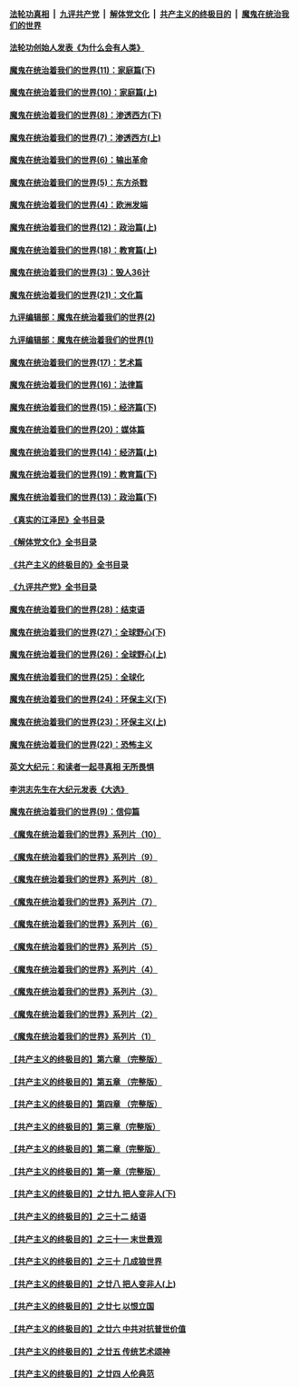 ####  [法轮功真相](../../../../basic/blob/master/README.md?t=03130411) &nbsp;|&nbsp; [九评共产党](../../../../9ping.md/blob/master/README.md?t=03130411) &nbsp;|&nbsp; [解体党文化](../../../../jtdwh.md/blob/master/README.md?t=03130411)  &nbsp;|&nbsp; [共产主义的终极目的](../../../../gczydzjmd.md/blob/master/README.md?t=03130411) &nbsp;|&nbsp; [魔鬼在统治我们的世界](../../../../mgztzwmdsj.md/blob/master/README.md?t=03130411) 

#### [法轮功创始人发表《为什么会有人类》](../pages/nsc422/n13912117.md?t=03130411) 

#### [魔鬼在统治着我们的世界(11)：家庭篇(下)](../pages/nsc422/n10440961.md?t=03130411) 

#### [魔鬼在统治着我们的世界(10)：家庭篇(上)](../pages/nsc422/n10435448.md?t=03130411) 

#### [魔鬼在统治着我们的世界(8)：渗透西方(下)](../pages/nsc422/n10429603.md?t=03130411) 

#### [魔鬼在统治着我们的世界(7)：渗透西方(上)](../pages/nsc422/n10426013.md?t=03130411) 

#### [魔鬼在统治着我们的世界(6)：输出革命](../pages/nsc422/n10421536.md?t=03130411) 

#### [魔鬼在统治着我们的世界(5)：东方杀戮](../pages/nsc422/n10417707.md?t=03130411) 

#### [魔鬼在统治着我们的世界(4)：欧洲发端](../pages/nsc422/n10414890.md?t=03130411) 

#### [魔鬼在统治着我们的世界(12)：政治篇(上)](../pages/nsc422/n10444576.md?t=03130411) 

#### [魔鬼在统治着我们的世界(18)：教育篇(上)](../pages/nsc422/n10526970.md?t=03130411) 

#### [魔鬼在统治着我们的世界(3)：毁人36计](../pages/nsc422/n10411583.md?t=03130411) 

#### [魔鬼在统治着我们的世界(21)：文化篇](../pages/nsc422/n10597706.md?t=03130411) 

#### [九评编辑部：魔鬼在统治着我们的世界(2)](../pages/nsc422/n10410036.md?t=03130411) 

#### [九评编辑部：魔鬼在统治着我们的世界(1)](../pages/nsc422/n10406825.md?t=03130411) 

#### [魔鬼在统治着我们的世界(17)：艺术篇](../pages/nsc422/n10499093.md?t=03130411) 

#### [魔鬼在统治着我们的世界(16)：法律篇](../pages/nsc422/n10485969.md?t=03130411) 

#### [魔鬼在统治着我们的世界(15)：经济篇(下)](../pages/nsc422/n10469975.md?t=03130411) 

#### [魔鬼在统治着我们的世界(20)：媒体篇](../pages/nsc422/n10586579.md?t=03130411) 

#### [魔鬼在统治着我们的世界(14)：经济篇(上)](../pages/nsc422/n10457370.md?t=03130411) 

#### [魔鬼在统治着我们的世界(19)：教育篇(下)](../pages/nsc422/n10564808.md?t=03130411) 

#### [魔鬼在统治着我们的世界(13)：政治篇(下)](../pages/nsc422/n10448270.md?t=03130411) 

#### [《真实的江泽民》全书目录](../pages/nsc422/n13721399.md?t=03130411) 

#### [《解体党文化》全书目录](../pages/nsc422/n13721157.md?t=03130411) 

#### [《共产主义的终极目的》全书目录](../pages/nsc422/n13721048.md?t=03130411) 

#### [《九评共产党》全书目录](../pages/nsc422/n13708085.md?t=03130411) 

#### [魔鬼在统治着我们的世界(28)：结束语](../pages/nsc422/n10936246.md?t=03130411) 

#### [魔鬼在统治着我们的世界(27)：全球野心(下)](../pages/nsc422/n10928319.md?t=03130411) 

#### [魔鬼在统治着我们的世界(26)：全球野心(上)](../pages/nsc422/n10900318.md?t=03130411) 

#### [魔鬼在统治着我们的世界(25)：全球化](../pages/nsc422/n10788205.md?t=03130411) 

#### [魔鬼在统治着我们的世界(24)：环保主义(下)](../pages/nsc422/n10695307.md?t=03130411) 

#### [魔鬼在统治着我们的世界(23)：环保主义(上)](../pages/nsc422/n10688613.md?t=03130411) 

#### [魔鬼在统治着我们的世界(22)：恐怖主义](../pages/nsc422/n10614727.md?t=03130411) 

#### [英文大纪元：和读者一起寻真相 无所畏惧](../pages/nsc422/n12542027.md?t=03130411) 

#### [李洪志先生在大纪元发表《大选》](../pages/nsc422/n12534746.md?t=03130411) 

#### [魔鬼在统治着我们的世界(9)：信仰篇](../pages/nsc422/n10432159.md?t=03130411) 

#### [《魔鬼在统治着我们的世界》系列片（10）](../pages/nsc422/n12292670.md?t=03130411) 

#### [《魔鬼在统治着我们的世界》系列片（9）](../pages/nsc422/n12290859.md?t=03130411) 

#### [《魔鬼在统治着我们的世界》系列片（8）](../pages/nsc422/n12287445.md?t=03130411) 

#### [《魔鬼在统治着我们的世界》系列片（7）](../pages/nsc422/n12283425.md?t=03130411) 

#### [《魔鬼在统治着我们的世界》系列片（6）](../pages/nsc422/n12282314.md?t=03130411) 

#### [《魔鬼在统治着我们的世界》系列片（5）](../pages/nsc422/n12281419.md?t=03130411) 

#### [《魔鬼在统治着我们的世界》系列片（4）](../pages/nsc422/n12274024.md?t=03130411) 

#### [《魔鬼在统治着我们的世界》系列片（3）](../pages/nsc422/n12271322.md?t=03130411) 

#### [《魔鬼在统治着我们的世界》系列片（2）](../pages/nsc422/n12269049.md?t=03130411) 

#### [《魔鬼在统治着我们的世界》系列片（1）](../pages/nsc422/n12267575.md?t=03130411) 

#### [【共产主义的终极目的】第六章 （完整版）](../pages/nsc422/n11428913.md?t=03130411) 

#### [【共产主义的终极目的】第五章 （完整版）](../pages/nsc422/n11428912.md?t=03130411) 

#### [【共产主义的终极目的】第四章 （完整版）](../pages/nsc422/n11428907.md?t=03130411) 

#### [【共产主义的终极目的】第三章（完整版）](../pages/nsc422/n11428848.md?t=03130411) 

#### [【共产主义的终极目的】第二章（完整版）](../pages/nsc422/n11428831.md?t=03130411) 

#### [【共产主义的终极目的】第一章（完整版）](../pages/nsc422/n11417651.md?t=03130411) 

#### [【共产主义的终极目的】之廿九 把人变非人(下)](../pages/nsc422/n11344140.md?t=03130411) 

#### [【共产主义的终极目的】之三十二 结语](../pages/nsc422/n11360535.md?t=03130411) 

#### [【共产主义的终极目的】之三十一 末世景观](../pages/nsc422/n11351129.md?t=03130411) 

#### [【共产主义的终极目的】之三十 几成狼世界](../pages/nsc422/n11348280.md?t=03130411) 

#### [【共产主义的终极目的】之廿八 把人变非人(上)](../pages/nsc422/n11340492.md?t=03130411) 

#### [【共产主义的终极目的】之廿七 以恨立国](../pages/nsc422/n11336944.md?t=03130411) 

#### [【共产主义的终极目的】之廿六 中共对抗普世价值](../pages/nsc422/n11324785.md?t=03130411) 

#### [【共产主义的终极目的】之廿五 传统艺术颂神](../pages/nsc422/n11296396.md?t=03130411) 

#### [【共产主义的终极目的】之廿四 人伦典范](../pages/nsc422/n11296397.md?t=03130411) 

